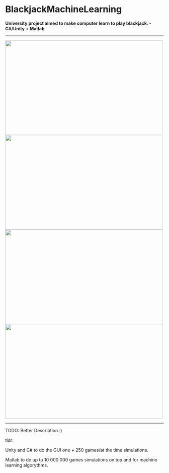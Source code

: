 # BlackjackMachineLearning
**University project aimed to make computer learn to play blackjack. - C#/Unity + Matlab**

- - -

<img src="https://user-images.githubusercontent.com/96893372/221725339-c3d98e0b-0fc0-4209-94a9-9ee25f95ecc2.png" width="500" height="300">
<img src="https://user-images.githubusercontent.com/96893372/221725348-2560f09e-f6f7-4c3a-8026-11fb475a8d76.png" width="500" height="300">
<img src="https://user-images.githubusercontent.com/96893372/221725355-fcbb8f6d-ad87-4525-b942-a3cbc3fbfca7.png" width="500" height="300">
<img src="https://user-images.githubusercontent.com/96893372/221725364-04ee2593-db5a-4438-880e-d84e89f645c4.png" width="500" height="300">

- - -

TODO: Better Description :)


tldr: 

Unity and C# to do the GUI one + 250 games/at the time simulations. 

Matlab to do up to 10 000 000 games simulations on top and for machine learning algorythms.
